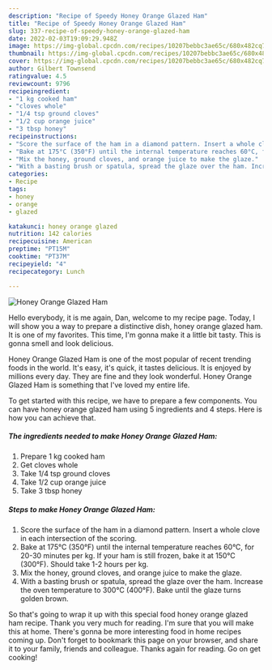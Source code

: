 ```yaml
---
description: "Recipe of Speedy Honey Orange Glazed Ham"
title: "Recipe of Speedy Honey Orange Glazed Ham"
slug: 337-recipe-of-speedy-honey-orange-glazed-ham
date: 2022-02-03T19:09:29.948Z
image: https://img-global.cpcdn.com/recipes/10207bebbc3ae65c/680x482cq70/honey-orange-glazed-ham-recipe-main-photo.jpg
thumbnail: https://img-global.cpcdn.com/recipes/10207bebbc3ae65c/680x482cq70/honey-orange-glazed-ham-recipe-main-photo.jpg
cover: https://img-global.cpcdn.com/recipes/10207bebbc3ae65c/680x482cq70/honey-orange-glazed-ham-recipe-main-photo.jpg
author: Gilbert Townsend
ratingvalue: 4.5
reviewcount: 9796
recipeingredient:
- "1 kg cooked ham"
- "cloves whole"
- "1/4 tsp ground cloves"
- "1/2 cup orange juice"
- "3 tbsp honey"
recipeinstructions:
- "Score the surface of the ham in a diamond pattern. Insert a whole clove in each intersection of the scoring."
- "Bake at 175°C (350°F) until the internal temperature reaches 60°C, for 20-30 minutes per kg. If your ham is still frozen, bake it at 150°C (300°F). Should take 1-2 hours per kg."
- "Mix the honey, ground cloves, and orange juice to make the glaze."
- "With a basting brush or spatula, spread the glaze over the ham. Increase the oven temperature to 300°C (400°F). Bake until the glaze turns golden brown."
categories:
- Recipe
tags:
- honey
- orange
- glazed

katakunci: honey orange glazed 
nutrition: 142 calories
recipecuisine: American
preptime: "PT15M"
cooktime: "PT37M"
recipeyield: "4"
recipecategory: Lunch

---
```



![Honey Orange Glazed Ham](https://img-global.cpcdn.com/recipes/10207bebbc3ae65c/680x482cq70/honey-orange-glazed-ham-recipe-main-photo.jpg)

Hello everybody, it is me again, Dan, welcome to my recipe page. Today, I will show you a way to prepare a distinctive dish, honey orange glazed ham. It is one of my favorites. This time, I'm gonna make it a little bit tasty. This is gonna smell and look delicious.



Honey Orange Glazed Ham is one of the most popular of recent trending foods in the world. It's easy, it's quick, it tastes delicious. It is enjoyed by millions every day. They are fine and they look wonderful. Honey Orange Glazed Ham is something that I've loved my entire life.


To get started with this recipe, we have to prepare a few components. You can have honey orange glazed ham using 5 ingredients and 4 steps. Here is how you can achieve that.

<!--inarticleads1-->

##### The ingredients needed to make Honey Orange Glazed Ham:

1. Prepare 1 kg cooked ham
1. Get cloves whole
1. Take 1/4 tsp ground cloves
1. Take 1/2 cup orange juice
1. Take 3 tbsp honey




<!--inarticleads2-->

##### Steps to make Honey Orange Glazed Ham:

1. Score the surface of the ham in a diamond pattern. Insert a whole clove in each intersection of the scoring.
1. Bake at 175°C (350°F) until the internal temperature reaches 60°C, for 20-30 minutes per kg. If your ham is still frozen, bake it at 150°C (300°F). Should take 1-2 hours per kg.
1. Mix the honey, ground cloves, and orange juice to make the glaze.
1. With a basting brush or spatula, spread the glaze over the ham. Increase the oven temperature to 300°C (400°F). Bake until the glaze turns golden brown.




So that's going to wrap it up with this special food honey orange glazed ham recipe. Thank you very much for reading. I'm sure that you will make this at home. There's gonna be more interesting food in home recipes coming up. Don't forget to bookmark this page on your browser, and share it to your family, friends and colleague. Thanks again for reading. Go on get cooking!
